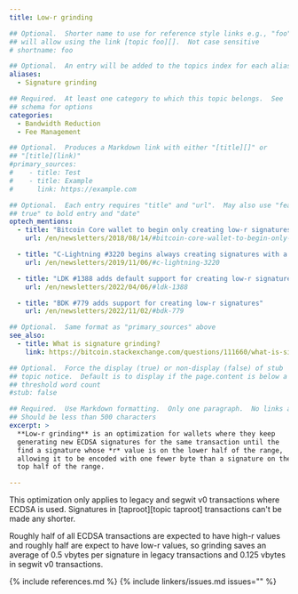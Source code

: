 ```yaml
---
title: Low-r grinding

## Optional.  Shorter name to use for reference style links e.g., "foo"
## will allow using the link [topic foo][].  Not case sensitive
# shortname: foo

## Optional.  An entry will be added to the topics index for each alias
aliases:
  - Signature grinding

## Required.  At least one category to which this topic belongs.  See
## schema for options
categories:
  - Bandwidth Reduction
  - Fee Management

## Optional.  Produces a Markdown link with either "[title][]" or
## "[title](link)"
#primary_sources:
#    - title: Test
#    - title: Example
#      link: https://example.com

## Optional.  Each entry requires "title" and "url".  May also use "feature:
## true" to bold entry and "date"
optech_mentions:
  - title: "Bitcoin Core wallet to begin only creating low-r signatures"
    url: /en/newsletters/2018/08/14/#bitcoin-core-wallet-to-begin-only-creating-low-r-signatures

  - title: "C-Lightning #3220 begins always creating signatures with a low r value"
    url: /en/newsletters/2019/11/06/#c-lightning-3220

  - title: "LDK #1388 adds default support for creating low-r signatures"
    url: /en/newsletters/2022/04/06/#ldk-1388

  - title: "BDK #779 adds support for creating low-r signatures"
    url: /en/newsletters/2022/11/02/#bdk-779

## Optional.  Same format as "primary_sources" above
see_also:
  - title: What is signature grinding?
    link: https://bitcoin.stackexchange.com/questions/111660/what-is-signature-grinding

## Optional.  Force the display (true) or non-display (false) of stub
## topic notice.  Default is to display if the page.content is below a
## threshold word count
#stub: false

## Required.  Use Markdown formatting.  Only one paragraph.  No links allowed.
## Should be less than 500 characters
excerpt: >
  **Low-r grinding** is an optimization for wallets where they keep
  generating new ECDSA signatures for the same transaction until the
  find a signature whose *r* value is on the lower half of the range,
  allowing it to be encoded with one fewer byte than a signature on the
  top half of the range.

---
```

This optimization only applies to legacy and segwit v0 transactions
where ECDSA is used.  Signatures in [taproot][topic taproot]
transactions can't be made any shorter.

Roughly half of all ECDSA transactions are expected to have high-r
values and roughly half are expect to have low-r values, so grinding
saves an average of 0.5 vbytes per signature in legacy transactions and
0.125 vbytes in segwit v0 transactions.

{% include references.md %}
{% include linkers/issues.md issues="" %}
